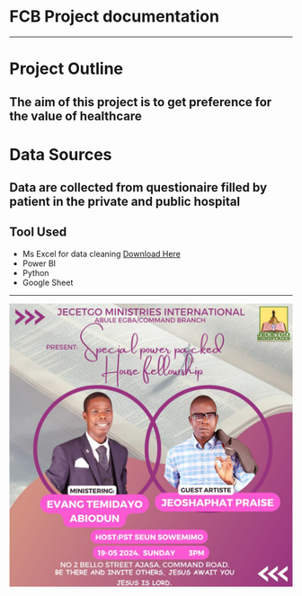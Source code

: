 # FCB Project documentation
---
# Project Outline
The aim of this project is to get preference for the value of healthcare
---
# Data Sources
Data are collected from questionaire filled by patient in the private and public hospital
---
## Tool Used
- Ms Excel for data cleaning [Download Here](http://microsoft.com)
- Power BI
- Python
- Google Sheet
---

![](aab.jpg)
